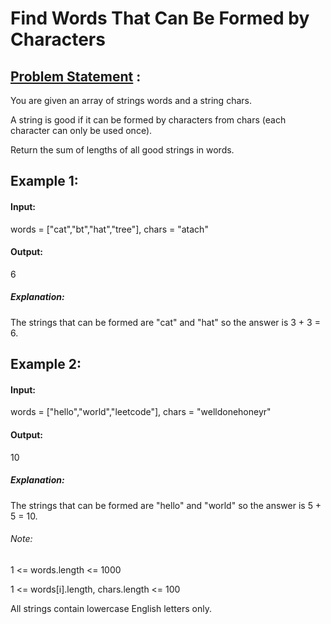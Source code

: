 # Find Words That Can Be Formed by Characters

## [Problem Statement](https://leetcode.com/problems/find-words-that-can-be-formed-by-characters/) :

You are given an array of strings words and a string chars.

A string is good if it can be formed by characters from chars (each character can only be used once).

Return the sum of lengths of all good strings in words.

 

## Example 1:

#### Input: 
words = ["cat","bt","hat","tree"], chars = "atach"

#### Output: 
6

##### Explanation: 

The strings that can be formed are "cat" and "hat" so the answer is 3 + 3 = 6.

## Example 2:

#### Input: 
words = ["hello","world","leetcode"], chars = "welldonehoneyr"

#### Output: 
10

##### Explanation: 

The strings that can be formed are "hello" and "world" so the answer is 5 + 5 = 10.
 

###### Note:

1 <= words.length <= 1000

1 <= words[i].length, chars.length <= 100

All strings contain lowercase English letters only.